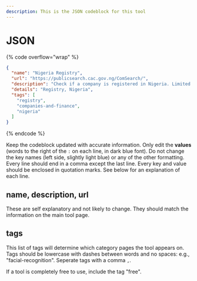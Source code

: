 ```yaml
---
description: This is the JSON codeblock for this tool
---
```


# JSON

{% code overflow="wrap" %}
```json
{
  "name": "Nigeria Registry",
  "url": "https://publicsearch.cac.gov.ng/ComSearch/",
  "description": "Check if a company is registered in Nigeria. Limited information available.",
  "details": "Registry, Nigeria",
  "tags": [
    "registry",
    "companies-and-finance",
    "nigeria"
  ]
}
```
{% endcode %}

Keep the codeblock updated with accurate information. Only edit the **values** (words to the right of the `:` on each line, in dark blue font). Do not change the key names (left side, slightly light blue) or any of the other formatting. Every line should end in a comma except the last line. Every key and value should be enclosed in quotation marks. See below for an explanation of each line.&#x20;

## name, description, url

These are self explanatory and not likely to change. They should match the information on the main tool page.

## tags

This list of tags will determine which category pages the tool appears on. Tags should be lowercase with dashes between words and no spaces: e.g., "facial-recognition". Seperate tags with a comma `,`.

If a tool is completely free to use, include the tag "free".

